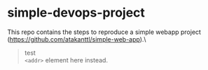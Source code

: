 # simple-devops-project
This repo contains the steps to reproduce a simple webapp project (https://github.com/atakanttl/simple-web-app).\
> test  
`<addr>` element here instead.
